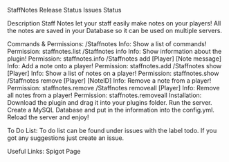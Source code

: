 StaffNotes
Release Status Issues Status

Description
Staff Notes let your staff easily make notes on your players! All the notes are saved in your Database so it can be used on multiple servers.

Commands & Permissions:
/Staffnotes
Info: Show a list of commands!
Permission: staffnotes.list
/Staffnotes info
Info: Show information about the plugin!
Permission: staffnotes.info
/Staffnotes add [Player] [Note message]
Info: Add a note onto a player!
Permission: staffnotes.add
/Staffnotes show [Player]
Info: Show a list of notes on a player!
Permission: staffnotes.show
/Staffnotes remove [Player] [NoteID]
Info: Remove a note from a player!
Permission: staffnotes.remove
/Staffnotes removeall [Player]
Info: Remove all notes from a player!
Permission: staffnotes.removeall
Installation:
Download the plugin and drag it into your plugins folder. Run the server. Create a MySQL Database and put in the information into the config.yml. Reload the server and enjoy!

To Do List:
To do list can be found under issues with the label todo. If you got any suggestions just create an issue.

Useful Links:
Spigot Page
